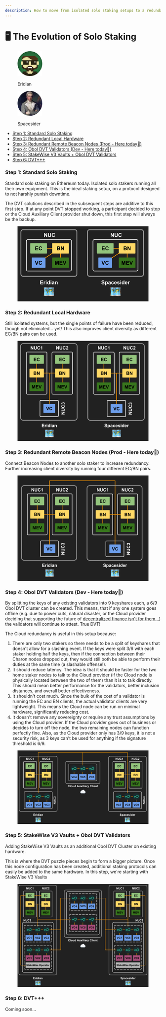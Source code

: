 ```yaml
---
description: How to move from isolated solo staking setups to a redundant DVT system.
---
```


# 🖥 The Evolution of Solo Staking

<div>

<figure><img src="https://raw.githubusercontent.com/DVStakers/docs/main/.gitbook/assets/Eridian.png" alt=""><figcaption><p>Eridian</p></figcaption></figure>

 

<figure><img src=".gitbook/assets/Spacesider.png" alt=""><figcaption><p>Spacesider</p></figcaption></figure>

</div>

* [Step 1: Standard Solo Staking](the-evolution-of-solo-staking.md#step-1-standard-solo-staking)
* [Step 2: Redundant Local Hardware](the-evolution-of-solo-staking.md#step-2-redundant-local-hardware)
* [Step 3: Redundant Remote Beacon Nodes (Prod - Here today📍)](the-evolution-of-solo-staking.md#step-3-redundant-remote-beacon-nodes-prod-here-today)
* [Step 4: Obol DVT Validators (Dev - Here today📍)](the-evolution-of-solo-staking.md#step-4-obol-dvt-validators-dev-here-today)
* [Step 5: StakeWise V3 Vaults + Obol DVT Validators](the-evolution-of-solo-staking.md#step-5-stakewise-v3-vaults-+-obol-dvt-validators)
* [Step 6: DVT+++](the-evolution-of-solo-staking.md#step-6-dvt+++)

### Step 1: Standard Solo Staking

Standard solo staking on Ethereum today. Isolated solo stakers running all their own equipment. This is the ideal staking setup, on a protocol designed to not harshly punish downtime.&#x20;

The DVT solutions described in the subsequent steps are additive to this first step. If at any point DVT stopped working, a participant decided to stop or the Cloud Auxiliary Client provider shut down, this first step will always be the backup.

<figure><img src=".gitbook/assets/image (2).png" alt=""><figcaption></figcaption></figure>

### Step 2: Redundant Local Hardware

Still isolated systems, but the single points of failure have been reduced, though not eliminated... yet! This also improves client diversity as different EC/BN pairs can be used.

<figure><img src=".gitbook/assets/image (3) (1).png" alt=""><figcaption></figcaption></figure>

### Step 3: Redundant Remote Beacon Nodes (Prod - Here today📍)

Connect Beacon Nodes to another solo staker to increase redundancy. Further increasing client diversity by running four different EC/BN pairs.

<figure><img src=".gitbook/assets/image (1).png" alt=""><figcaption></figcaption></figure>

### Step 4: Obol DVT Validators (Dev - Here today📍)

By splitting the keys of any existing validators into 9 keyshares each, a 6/9 Obol DVT cluster can be created. This means, that if any one system goes offline (e.g. due to power cuts, natural disaster, or the Cloud provider deciding that supporting the future of [decentralized finance isn't for them...](https://www.coindesk.com/business/2022/08/26/ethereum-could-get-kicked-off-cloud-host-that-powers-10-of-crypto-network/)) the validators will continue to attest. True DVT!

The Cloud redundancy is useful in this setup because:

1. There are only two stakers so there needs to be a split of keyshares that doesn't allow for a slashing event. If the keys were split 3/6 with each staker holding half the keys, then if the connection between their Charon nodes dropped out, they would still both be able to perform their duties at the same time (a slashable offense!).
2. It should reduce latency. The idea is that it should be faster for the two home staker nodes to talk to the Cloud provider (if the Cloud node is physically located between the two of them) than it is to talk directly. This should mean better performance for the validators, better inclusion distances, and overall better effectiveness.
3. It shouldn't cost much. Since the bulk of the cost of a validator is running the EC and BN clients, the actual validator clients are very lightweight. This means the Cloud node can be run on minimal hardware, significantly reducing cost.
4. It doesn't remove any sovereignty or require any trust assumptions by using the Cloud provider. If the Cloud provider goes out of business or decides to turn off the node, the two remaining nodes can function perfectly fine. Also, as the Cloud provider only has 3/9 keys, it is not a security risk, as 3 keys can't be used for anything if the signature threshold is 6/9.

<figure><img src=".gitbook/assets/image (8) (3).png" alt=""><figcaption></figcaption></figure>

### Step 5: StakeWise V3 Vaults + Obol DVT Validators

Adding StakeWise V3 Vaults as an additional Obol DVT Cluster on existing hardware.

This is where the DVT puzzle pieces begin to form a bigger picture. Once this node configuration has been created, additional staking protocols can easily be added to the same hardware. In this step, we're starting with StakeWise V3 Vaults

<figure><img src=".gitbook/assets/image (3).png" alt=""><figcaption></figcaption></figure>

### Step 6: DVT+++

Coming soon...

